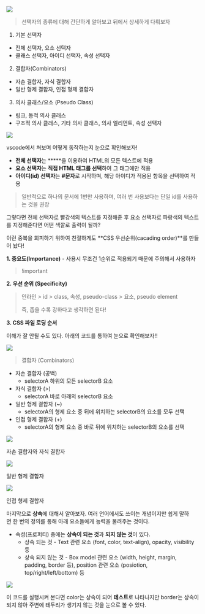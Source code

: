 ![](https://blog.kakaocdn.net/dn/chQjd8/btrI2pP3uTC/bIWkCkt94Ge00JZVgcFeR1/img.png)

> 선택자의 종류에 대해 간단하게 알아보고 뒤에서 상세하게 다뤄보자

1. 기본 선택자

-   전체 선택자, 요소 선택자
-   클래스 선택자, 아이디 선택자, 속성 선택자

2. 결합자(Combinators)

-   자손 결합자, 자식 결합자
-   일반 형제 결합자, 인접 형제 결합자

3. 의사 클래스/요소 (Pseudo Class)

-   링크, 동적 의사 클래스
-   구조적 의사 클래스, 기타 의사 클래스, 의사 엘리먼트, 속성 선택자

![](https://blog.kakaocdn.net/dn/b0XWBn/btrI4UIVjHp/KwKPnt9lHyFejQw2BRmeZK/img.png)

vscode에서 쳐보며 어떻게 동작하는지 눈으로 확인해보자!

-   **전체 선택자**는 *****을 이용하여 HTML의 모든 텍스트에 적용
-   **요소 선택자**는 **직접 HTML 태그를 선택**하여 그 태그에만 적용
-   **아이디(id) 선택자**는 **#문자**로 시작하며, 해당 아이디가 적용된 항목을 선택하여 적용

> 일반적으로 하나의 문서에 1번만 사용하며, 여러 번 사용보다는 단일 id를 사용하는 것을 권장

그렇다면 전체 선택자로 빨강색의 텍스트를 지정해준 후 요소 선택자로 파랑색의 텍스트를 지정해준다면 어떤 색깔로 출력이 될까?

이런 중복을 회피하기 위하여 친절하게도 **CSS 우선순위(cacading order)**를 만들어 놨다!

**1. 중요도(Importance)** - 사용시 무조건 1순위로 적용되기 때문에 주의해서 사용하자

> !important

**2. 우선 순위 (Specificity)**

> 인라인 > id > class, 속성, pseudo-class > 요소, pseudo element  
>   
> 즉, 좁을 수록 강하다고 생각하면 된다!

**3. CSS 파일 로딩 순서**

이해가 잘 안될 수도 있다. 아래의 코드를 통하여 눈으로 확인해보자!!

![](https://blog.kakaocdn.net/dn/cuBunX/btrI20iw48C/SxYsanXHEwvqYT5bkAoee1/img.png)

> 결합자 (Combinators)

-   자손 결합자 (공백)
    -   selectorA 하위의 모든 selectorB 요소
-   자식 결합자 (>)
    -   selectorA 바로 아래의 selectorB 요소
-   일반 형제 결합자 (~)
    -   selectorA의 형제 요소 중 뒤에 위치하는 selectorB의 요소를 모두 선택
-   인접 형제 결합자 (+)
    -   selectorA의 형제 요소 중 바로 뒤에 위치하는 selectorB의 요소를 선택

![](https://blog.kakaocdn.net/dn/dM2BC7/btrI6rmbRRX/AFS8BT6jQws90BPCKBFtvk/img.png)

자손 결합자와 자식 결합자

![](https://blog.kakaocdn.net/dn/kBXCP/btrI2YSDno9/gq1KgJDaQdX1003EGuwqYK/img.png)

일반 형제 결합자

![](https://blog.kakaocdn.net/dn/cFuqy9/btrI7MQ9WzS/uj6pfT1okUzevn8LYsgho0/img.png)

인접 형제 결합자

마지막으로 **상속**에 대해서 알아보자. 여러 언어에서도 쓰이는 개념이지만 쉽게 말하면 한 번의 정의를 통해 아래 요소들에게 능력을 물려주는 것이다.

-   속성(프로퍼티) 중에는 **상속이 되는 것**과 **되지 않는 것**이 있다.
    -   상속 되는 것 - Text 관련 요소 (font, color, text-align), opacity, visibility 등
    -   상속 되지 않는 것 - Box model 관련 요소 (width, height, margin, padding, border 등), position 관련 요소 (posiotion, top/right/left/bottom) 등

![](https://blog.kakaocdn.net/dn/blGChJ/btrI3ysfjd4/rHltkSoQeHwkfCqvRzpDKK/img.png)

이 코드를 실행시켜 본다면 color는 상속이 되어 **테스트**로 나타나지만 border는 상속이 되지 않아 주변에 테두리가 생기지 않는 것을 눈으로 볼 수 있다.